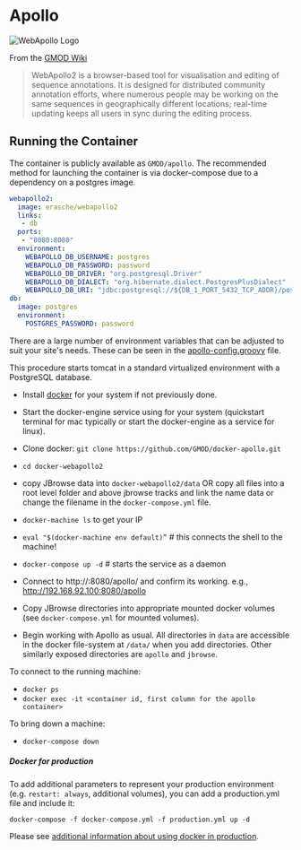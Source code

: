 # Apollo

![WebApollo Logo](http://gmod.org/mediawiki/images/thumb/4/4a/WebApolloLogo.png/400px-WebApolloLogo.png)

From the [GMOD Wiki](http://gmod.org/wiki/WebApollo)

> WebApollo2 is a browser-based tool for visualisation and editing of sequence
> annotations. It is designed for distributed community annotation efforts,
> where numerous people may be working on the same sequences in geographically
> different locations; real-time updating keeps all users in sync during the
> editing process.

## Running the Container

The container is publicly available as `GMOD/apollo`. The recommended
method for launching the container is via docker-compose due to a dependency
on a postgres image.

```yaml
webapollo2:
  image: erasche/webapollo2
  links:
   - db
  ports:
   - "8080:8080"
  environment:
    WEBAPOLLO_DB_USERNAME: postgres
    WEBAPOLLO_DB_PASSWORD: password
    WEBAPOLLO_DB_DRIVER: "org.postgresql.Driver"
    WEBAPOLLO_DB_DIALECT: "org.hibernate.dialect.PostgresPlusDialect"
    WEBAPOLLO_DB_URI: "jdbc:postgresql://${DB_1_PORT_5432_TCP_ADDR}/postgres"
db:
  image: postgres
  environment:
    POSTGRES_PASSWORD: password

```

There are a large number of environment variables that can be adjusted to
suit your site's needs. These can be seen in the
[apollo-config.groovy](https://github.com/GMOD/Apollo/blob/master/sample-docker-apollo-config.groovy)
file.




This procedure starts tomcat in a standard virtualized environment with a PostgreSQL database.

- Install [docker](https://docs.docker.com/engine/installation/) for your system if not previously done. 
- Start the docker-engine service using for your system (quickstart terminal for mac typically or start the docker-engine as a service for linux). 

- Clone docker: ```git clone https://github.com/GMOD/docker-apollo.git```
- ```cd docker-webapollo2```
- copy JBrowse data into ```docker-webapollo2/data``` OR copy all files into a root level folder and above jbrowse tracks and link the name data or change the filename in the ```docker-compose.yml``` file.
- ```docker-machine ls``` to get your IP
- ```eval "$(docker-machine env default)”```  # this connects the shell to the machine!
- ```docker-compose up -d```  # starts the service as a daemon
- Connect to http://<docker-ip>:8080/apollo/ and confirm its working.  e.g., http://192.168.92.100:8080/apollo
- Copy JBrowse directories into appropriate mounted docker volumes (see ```docker-compose.yml``` for mounted volumes).  
- Begin working with Apollo as usual.  All directories in ```data``` are accessible in the docker file-system at ```/data/``` when you add directories.   Other similarly exposed directories are ```apollo``` and ```jbrowse```.

To connect to the running machine:
- ```docker ps```
- ```docker exec -it <container id, first column for the apollo container>```

To bring down a machine:
- ```docker-compose down```

##### Docker for production 

To add additional parameters to represent your production environment (e.g. ```restart: always```, additional volumes), you can add a production.yml file and include it:

```docker-compose -f docker-compose.yml -f production.yml up -d```

Please see [additional information about using docker in production](https://docs.docker.com/compose/production/).

